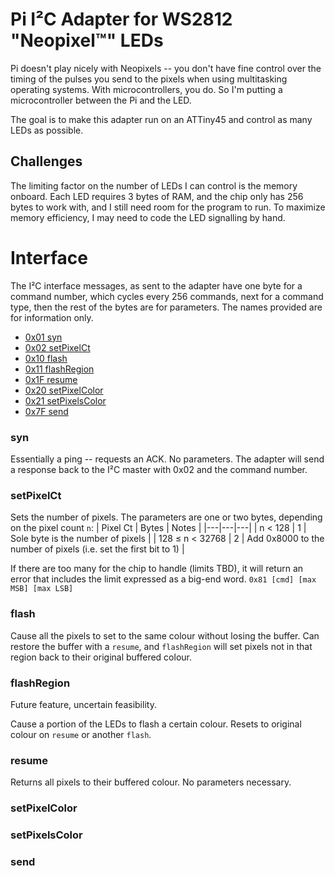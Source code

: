 
# Pi I²C Adapter for WS2812 "Neopixel™" LEDs

Pi doesn't play nicely with Neopixels -- you don't have fine control over the timing of the pulses you send to the pixels when using multitasking operating systems. With microcontrollers, you do. So I'm putting a microcontroller between the Pi and the LED.

The goal is to make this adapter run on an ATTiny45 and control as many LEDs as possible.

## Challenges

The limiting factor on the number of LEDs I can control is the memory onboard. Each LED requires 3 bytes of RAM, and the chip only has 256 bytes to work with, and I still need room for the program to run. To maximize memory efficiency, I may need to code the LED signalling by hand.



# Interface

The I²C interface messages, as sent to the adapter have one byte for a command number, which cycles every 256 commands, next for a command type, then the rest of the bytes are for parameters. The names provided are for information only.

- [0x01 syn](#syn)
- [0x02 setPixelCt](#setpixelct)
- [0x10 flash](#flash)
- [0x11 flashRegion](#flashregion)
- [0x1F resume](#resume)
- [0x20 setPixelColor](#setpixelcolor)
- [0x21 setPixelsColor](#setpixelscolor)
- [0x7F send](#send)

### syn

Essentially a ping -- requests an ACK. No parameters. The adapter will send a response back to the I²C master with 0x02 and the command number.

### setPixelCt

Sets the number of pixels. The parameters are one or two bytes, depending on the pixel count `n`:
| Pixel Ct | Bytes | Notes |
|---|---|---|
| n < 128 | 1 | Sole byte is the number of pixels |
| 128 ≤ n < 32768 | 2 | Add 0x8000 to the number of pixels (i.e. set the first bit to 1) | 

If there are too many for the chip to handle (limits TBD), it will return an error that includes the limit expressed as a big-end word.
	```0x81 [cmd] [max MSB] [max LSB]```

### flash

Cause all the pixels to set to the same colour without losing the buffer. Can restore the buffer with a `resume`, and `flashRegion` will set pixels not in that region back to their original buffered colour.

### flashRegion

Future feature, uncertain feasibility.

Cause a portion of the LEDs to flash a certain colour. Resets to original colour on `resume` or  another `flash`.

### resume

Returns all pixels to their buffered colour. No parameters necessary.

### setPixelColor
### setPixelsColor
### send




